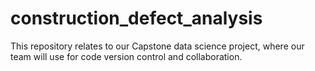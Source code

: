 # construction_defect_analysis

This repository relates to our Capstone data science project, where our team will use for code version control and collaboration.

